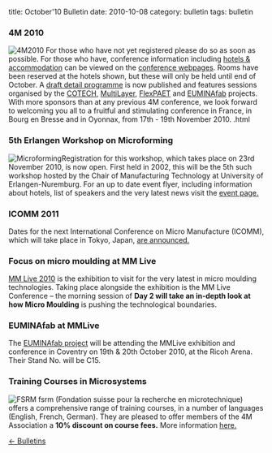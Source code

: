 title: October'10 Bulletin
date: 2010-10-08 
category: bulletin
tags: bulletin

<!--break-->
###  4M 2010


![4M2010](/4m-association/images/4m-logotight_web.png)
For those who have not yet registered please do so as soon as possible. For those who have, conference information including [hotels & accommodation](/4m-association/content/Hotels-and-Acommodation/Hotels-and-Acommodation.html) can be viewed on the [conference webpages](/4m-association/conference/2010).  Rooms have been reserved at the hotels shown, but these will only be held until end of October. A [draft detail  programme](/4m-association/content/Detail-Programme) is now published and features sessions organised by the [COTECH](/4m-association/node/18), [MultiLayer](/node/19), [FlexPAET](/node/20) and [EUMINAfab](/node/21) projects. With more sponsors than at any previous 4M conference, we look forward to welcoming you all to a fruitful and stimulating conference in France, in Bourg en Bresse and in Oyonnax, from 17th - 19th November 2010.  .html
    
###  5th Erlangen Workshop on Microforming

![Microforming](/4m-association/images/logo_5th_mf_web.jpg)Registration for this workshop, which takes place on 23rd November 2010, is now open. First held in 2002, this will be the 5th such workshop hosted by the Chair of Manufacturing Technology at University of Erlangen-Nuremburg. For an up to date event flyer, including information about hotels, list of speakers and the very latest news visit the [event page.](/event/Erlangen-workshop-microforming) 
  
###  ICOMM 2011

Dates for the next International Conference on Micro Manufacture (ICOMM), which will take place in Tokyo, Japan, [are announced.](/4m-association/event/ICOMM-2011)  
  
###  Focus on micro moulding at MM Live

[MM Live 2010](http://www.micromanu.com/x/mmliveuk.html) is the exhibition to visit for  the very latest in micro moulding technologies. Taking place alongside the exhibition is the MM Live Conference – the morning session of **Day 2 will take an in-depth look at how Micro Moulding** is pushing the technological boundaries.   
  
###  EUMINAfab at MMLive

The [EUMINAfab project](/4m-association/node/21) will be attending the MMLive exhibition and conference in Coventry on 19th & 20th October 2010, at the Ricoh Arena. Their Stand No. will be C15.  
  
###  Training Courses in Microsystems

![FSRM](/4m-association/images/fsrm_logo_web.gif)
fsrm (Fondation suisse pour la recherche en microtechnique) offers a comprehensive range of training courses, in a number of languages (English, French, German). They are pleased to offer members of the 4M Association a <b>10% discount on course fees.</b> More information [here.](/4m-association/content/fsrm-training-courses/fsrm-training-courses.html)

[&larr; Bulletins](/4m-association/bulletin/index.html)